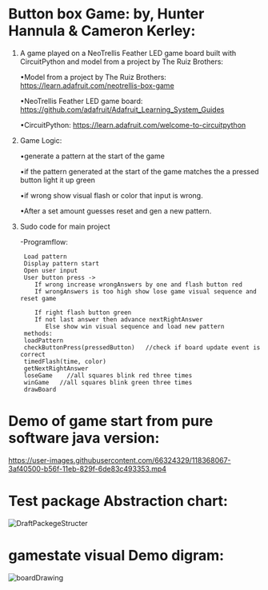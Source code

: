 
# Button box Game: by, Hunter Hannula & Cameron Kerley: 


1. A game played on a NeoTrellis Feather LED game board built with CircuitPython and model from a project by The Ruiz Brothers:

	•Model from a project by The Ruiz Brothers: https://learn.adafruit.com/neotrellis-box-game
	
	•NeoTrellis Feather LED game board: https://github.com/adafruit/Adafruit_Learning_System_Guides
	
	•CircuitPython: https://learn.adafruit.com/welcome-to-circuitpython
	
2. Game Logic:

	•generate a pattern at the start of the game

	•if the pattern generated at the start of the game matches the a pressed button light it up green

	•if wrong show visual flash or color that input is wrong.

	•After a set amount guesses reset and gen a new pattern.
	


3. Sudo code for main project

	-Programflow:

		Load pattern
		Display pattern start
		Open user input
		User button press -> 
		   If wrong increase wrongAnswers by one and flash button red
		   If wrongAnswers is too high show lose game visual sequence and reset game

		   If right flash button green
		   If not last answer then advance nextRightAnswer
		      Else show win visual sequence and load new pattern
		methods:
		loadPattern
		checkButtonPress(pressedButton)   //check if board update event is correct
		timedFlash(time, color)
		getNextRightAnswer
		loseGame    //all squares blink red three times
		winGame   //all squares blink green three times
		drawBoard

# Demo of game start from pure software java version:
https://user-images.githubusercontent.com/66324329/118368067-3af40500-b56f-11eb-829f-6de83c493353.mp4

# Test package Abstraction chart:
![DraftPackegeStructer](https://user-images.githubusercontent.com/66324329/118437126-0b98e180-b6b0-11eb-86d3-393a04a4331a.png)

# gamestate visual Demo digram:
![boardDrawing](https://user-images.githubusercontent.com/66324329/118375883-98e61400-b592-11eb-891f-f6c603d98c80.png)

